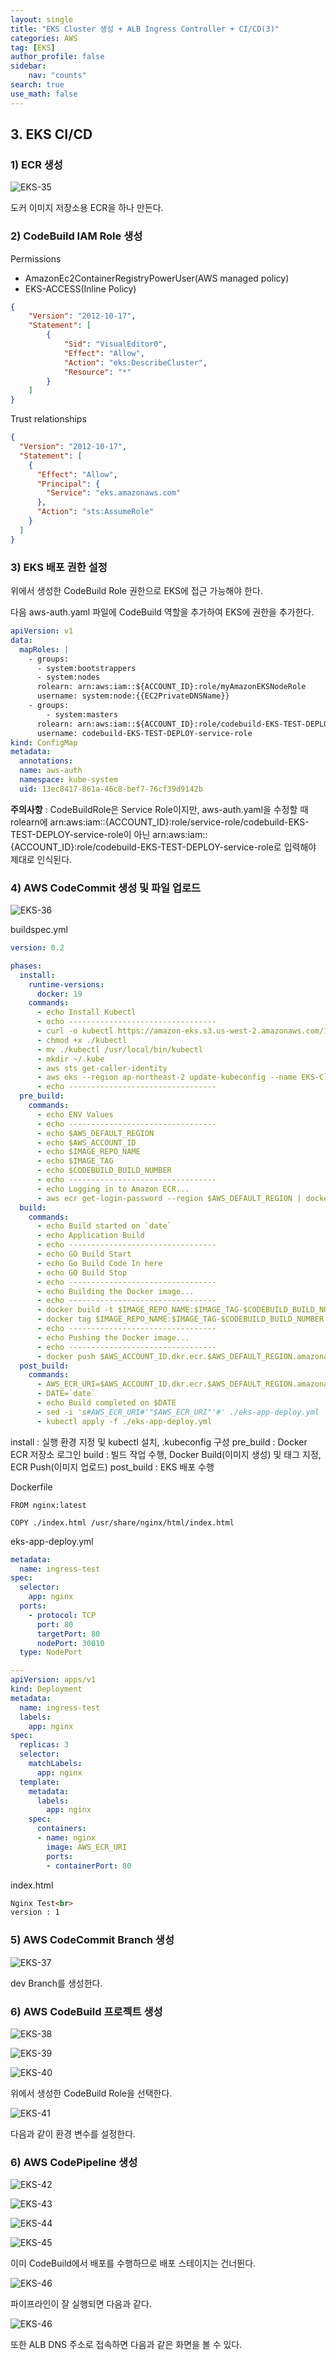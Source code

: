 ```yaml
---
layout: single
title: "EKS Cluster 생성 + ALB Ingress Controller + CI/CD(3)"
categories: AWS
tag: [EKS]
author_profile: false
sidebar:
    nav: "counts"
search: true
use_math: false
---
```


## 3. EKS CI/CD

### 1) ECR 생성

![EKS-35]({{site.url}}/images/2021-10-28-eks-cluster-and-alb-ingress-controller-and-cicd-3/images_jsj3282_post_b25a8f4e-a986-46d1-a1eb-722df5083115_사진46.png)

도커 이미지 저장소용 ECR을 하나 만든다.

### 2) CodeBuild IAM Role 생성

Permissions
- AmazonEc2ContainerRegistryPowerUser(AWS managed policy)
- EKS-ACCESS(Inline Policy)
  
```json
{    
    "Version": "2012-10-17",    
    "Statement": [        
        {            
            "Sid": "VisualEditor0",            
            "Effect": "Allow",            
            "Action": "eks:DescribeCluster",            
            "Resource": "*"        
        }    
    ]
}
```

Trust relationships

```json
{
  "Version": "2012-10-17",
  "Statement": [
    {
      "Effect": "Allow",
      "Principal": {
        "Service": "eks.amazonaws.com"
      },
      "Action": "sts:AssumeRole"
    }
  ]
}
```

### 3) EKS 배포 권한 설정

위에서 생성한 CodeBuild Role 권한으로 EKS에 접근 가능해야 한다.

다음 aws-auth.yaml 파일에 CodeBuild 역할을 추가하여 EKS에 권한을 추가한다.

```yaml
apiVersion: v1
data:
  mapRoles: |
    - groups:
      - system:bootstrappers
      - system:nodes
      rolearn: arn:aws:iam::${ACCOUNT_ID}:role/myAmazonEKSNodeRole
      username: system:node:{{EC2PrivateDNSName}}
    - groups:
        - system:masters
      rolearn: arn:aws:iam::${ACCOUNT_ID}:role/codebuild-EKS-TEST-DEPLOY-service-role
      username: codebuild-EKS-TEST-DEPLOY-service-role
kind: ConfigMap
metadata:
  annotations:
  name: aws-auth
  namespace: kube-system
  uid: 13ec8417-861a-46c8-bef7-76cf39d9142b
```

**주의사항** : CodeBuildRole은 Service Role이지만, aws-auth.yaml을 수정할 때 rolearn에 arn:aws:iam::{ACCOUNT_ID}:role/service-role/codebuild-EKS-TEST-DEPLOY-service-role이 아닌 arn:aws:iam::{ACCOUNT_ID}:role/codebuild-EKS-TEST-DEPLOY-service-role로 입력해야 제대로 인식된다.

### 4) AWS CodeCommit 생성 및 파일 업로드

![EKS-36]({{site.url}}/images/2021-10-28-eks-cluster-and-alb-ingress-controller-and-cicd-3/images_jsj3282_post_07d44888-b6e8-4aa8-80f7-bf8c8049c717_사진47.png)

 buildspec.yml

```yaml
version: 0.2

phases:
  install:
    runtime-versions:
      docker: 19
    commands:
      - echo Install Kubectl
      - echo ---------------------------------
      - curl -o kubectl https://amazon-eks.s3.us-west-2.amazonaws.com/1.19.6/2021-01-05/bin/linux/amd64/kubectl
      - chmod +x ./kubectl
      - mv ./kubectl /usr/local/bin/kubectl
      - mkdir ~/.kube
      - aws sts get-caller-identity
      - aws eks --region ap-northeast-2 update-kubeconfig --name EKS-Cluster
      - echo ---------------------------------
  pre_build:
    commands:
      - echo ENV Values
      - echo ---------------------------------
      - echo $AWS_DEFAULT_REGION
      - echo $AWS_ACCOUNT_ID
      - echo $IMAGE_REPO_NAME
      - echo $IMAGE_TAG
      - echo $CODEBUILD_BUILD_NUMBER
      - echo ---------------------------------
      - echo Logging in to Amazon ECR...
      - aws ecr get-login-password --region $AWS_DEFAULT_REGION | docker login --username AWS --password-stdin $AWS_ACCOUNT_ID.dkr.ecr.$AWS_DEFAULT_REGION.amazonaws.com
  build:
    commands:
      - echo Build started on `date`
      - echo Application Build
      - echo ---------------------------------
      - echo GO Build Start
      - echo Go Build Code In here
      - echo GO Build Stop
      - echo ---------------------------------
      - echo Building the Docker image...   
      - echo ---------------------------------    
      - docker build -t $IMAGE_REPO_NAME:$IMAGE_TAG-$CODEBUILD_BUILD_NUMBER .
      - docker tag $IMAGE_REPO_NAME:$IMAGE_TAG-$CODEBUILD_BUILD_NUMBER $AWS_ACCOUNT_ID.dkr.ecr.$AWS_DEFAULT_REGION.amazonaws.com/$IMAGE_REPO_NAME:$IMAGE_TAG-$CODEBUILD_BUILD_NUMBER
      - echo ---------------------------------
      - echo Pushing the Docker image...
      - echo ---------------------------------
      - docker push $AWS_ACCOUNT_ID.dkr.ecr.$AWS_DEFAULT_REGION.amazonaws.com/$IMAGE_REPO_NAME:$IMAGE_TAG-$CODEBUILD_BUILD_NUMBER
  post_build:
    commands:
      - AWS_ECR_URI=$AWS_ACCOUNT_ID.dkr.ecr.$AWS_DEFAULT_REGION.amazonaws.com/$IMAGE_REPO_NAME:$IMAGE_TAG-$CODEBUILD_BUILD_NUMBER
      - DATE=`date`
      - echo Build completed on $DATE
      - sed -i 's#AWS_ECR_URI#'"$AWS_ECR_URI"'#' ./eks-app-deploy.yml
      - kubectl apply -f ./eks-app-deploy.yml
```

install : 실행 환경 지정 및 kubectl 설치, .kubeconfig 구성
pre_build : Docker ECR 저장소 로그인
build : 빌드 작업 수행, Docker Build(이미지 생성) 및 태그 지정, ECR Push(이미지 업로드)
post_build : EKS 배포 수행


Dockerfile

```docker
FROM nginx:latest

COPY ./index.html /usr/share/nginx/html/index.html
```

eks-app-deploy.yml

```yaml
metadata:
  name: ingress-test
spec:
  selector:
    app: nginx
  ports:
    - protocol: TCP
      port: 80
      targetPort: 80
      nodePort: 30010
  type: NodePort

---
apiVersion: apps/v1
kind: Deployment
metadata:
  name: ingress-test
  labels:
    app: nginx
spec:
  replicas: 3
  selector:
    matchLabels:
      app: nginx
  template:
    metadata:
      labels:
        app: nginx
    spec:
      containers:
      - name: nginx
        image: AWS_ECR_URI
        ports:
        - containerPort: 80
```

index.html

```html
Nginx Test<br>
version : 1
```

### 5) AWS CodeCommit Branch 생성

![EKS-37]({{site.url}}/images/2021-10-28-eks-cluster-and-alb-ingress-controller-and-cicd-3/images_jsj3282_post_03a9941b-bbbc-41a0-a6ba-53d3686e5fce_사진48.png)

dev Branch를 생성한다.

### 6) AWS CodeBuild 프로젝트 생성

![EKS-38]({{site.url}}/images/2021-10-28-eks-cluster-and-alb-ingress-controller-and-cicd-3/images_jsj3282_post_1edf78bf-9dcf-4a9e-8358-a99eab48453a_사진49.png)

![EKS-39]({{site.url}}/images/2021-10-28-eks-cluster-and-alb-ingress-controller-and-cicd-3/images_jsj3282_post_474cc68f-ddfd-4cd8-bb40-85b1006aafd6_사진50.png)

![EKS-40]({{site.url}}/images/2021-10-28-eks-cluster-and-alb-ingress-controller-and-cicd-3/images_jsj3282_post_5afac1eb-d460-4a08-96ec-a992da38feb0_사진52.png)

위에서 생성한 CodeBuild Role을 선택한다.

![EKS-41]({{site.url}}/images/2021-10-28-eks-cluster-and-alb-ingress-controller-and-cicd-3/images_jsj3282_post_820419d6-b1aa-49e6-8c72-405fac789606_사진53.png)

다음과 같이 환경 변수를 설정한다.

### 6) AWS CodePipeline 생성

![EKS-42]({{site.url}}/images/2021-10-28-eks-cluster-and-alb-ingress-controller-and-cicd-3/images_jsj3282_post_332fb8c2-b971-4172-bb33-c8f8f647db62_사진54.png)

![EKS-43]({{site.url}}/images/2021-10-28-eks-cluster-and-alb-ingress-controller-and-cicd-3/images_jsj3282_post_e0e4dc3a-0440-4454-be4f-f81600f2e4ce_사진55.png)

![EKS-44]({{site.url}}/images/2021-10-28-eks-cluster-and-alb-ingress-controller-and-cicd-3/images_jsj3282_post_daa60916-e25f-4c72-bbaf-ae34dc4b4412_사진56.png)

![EKS-45]({{site.url}}/images/2021-10-28-eks-cluster-and-alb-ingress-controller-and-cicd-3/images_jsj3282_post_85be46e4-f087-4e94-883d-e0483413d81b_사진57.png)

이미 CodeBuild에서 배포를 수행하므로 배포 스테이지는 건너뛴다.

![EKS-46]({{site.url}}/images/2021-10-28-eks-cluster-and-alb-ingress-controller-and-cicd-3/images_jsj3282_post_2dcf8af9-1f64-4434-aadd-53db273e2952_사진58.png)

파이프라인이 잘 실행되면 다음과 같다.

![EKS-46]({{site.url}}/images/2021-10-28-eks-cluster-and-alb-ingress-controller-and-cicd-3/images_jsj3282_post_81c8b568-9f86-47d2-bc55-cd6986eb37cf_사진60.png)

또한 ALB DNS 주소로 접속하면 다음과 같은 화면을 볼 수 있다.